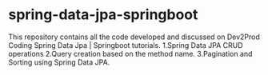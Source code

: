 # spring-data-jpa-springboot
This repository contains all the code developed and discussed on Dev2Prod Coding Spring Data Jpa | Springboot tutorials.
1.Spring Data JPA CRUD operations
2.Query creation based on the method name.
3.Pagination and Sorting using Spring Data JPA.
